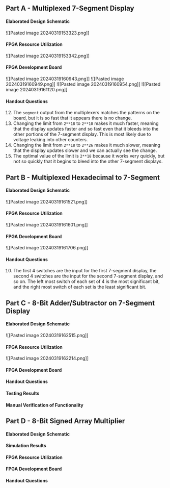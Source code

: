 ## Part A - Multiplexed 7-Segment Display
#### Elaborated Design Schematic
![[Pasted image 20240319153323.png]]

#### FPGA Resource Utilization
![[Pasted image 20240319153342.png]]

#### FPGA Development Board
![[Pasted image 20240319160943.png]]
![[Pasted image 20240319160949.png]]
![[Pasted image 20240319160954.png]]
![[Pasted image 20240319161120.png]]

#### Handout Questions
12. The `segment` output from the multiplexers matches the patterns on the board, but it is so fast that it appears there is no change.
13. Changing the limit from `2**18` to `2**10` makes it much faster, meaning that the display updates faster and so fast even that it bleeds into the other portions of the 7-segment display. This is most likely due to voltage leaking into other counters.
14. Changing the limit from `2**18` to `2**26` makes it much slower, meaning that the display updates slower and we can actually see the change.
15. The optimal value of the limit is `2**18` because it works very quickly, but not so quickly that it begins to bleed into the other 7-segment displays.

## Part B - Multiplexed Hexadecimal to 7-Segment
#### Elaborated Design Schematic
![[Pasted image 20240319161521.png]]
#### FPGA Resource Utilization
![[Pasted image 20240319161601.png]]
#### FPGA Development Board
![[Pasted image 20240319161706.png]]

#### Handout Questions
10. The first 4 switches are the input for the first 7-segment display, the second 4 switches are the input for the second 7-segment display, and so on. The left most switch of each set of 4 is the most significant bit, and the right most switch of each set is the least significant bit.

## Part C - 8-Bit Adder/Subtractor on 7-Segment Display
#### Elaborated Design Schematic
![[Pasted image 20240319162515.png]]
#### FPGA Resource Utilization
![[Pasted image 20240319162214.png]]
#### FPGA Development Board

#### Handout Questions

#### Testing Results

#### Manual Verification of Functionality


## Part D - 8-Bit Signed Array Multiplier
#### Elaborated Design Schematic


#### Simulation Results


#### FPGA Resource Utilization


#### FPGA Development Board


#### Handout Questions